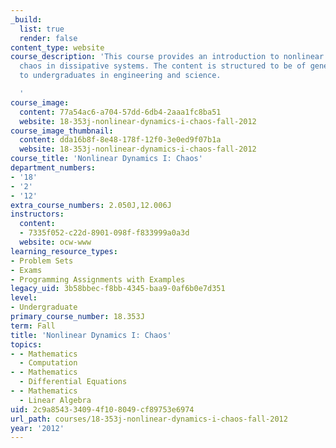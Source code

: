 ```yaml
---
_build:
  list: true
  render: false
content_type: website
course_description: 'This course provides an introduction to nonlinear dynamics and
  chaos in dissipative systems. The content is structured to be of general interest
  to undergraduates in engineering and science.

  '
course_image:
  content: 77a54ac6-a704-57dd-6db4-2aaa1fc8ba51
  website: 18-353j-nonlinear-dynamics-i-chaos-fall-2012
course_image_thumbnail:
  content: dda16b8f-8e48-178f-12f0-3e0ed9f07b1a
  website: 18-353j-nonlinear-dynamics-i-chaos-fall-2012
course_title: 'Nonlinear Dynamics I: Chaos'
department_numbers:
- '18'
- '2'
- '12'
extra_course_numbers: 2.050J,12.006J
instructors:
  content:
  - 7335f052-c22d-8901-098f-f833999a0a3d
  website: ocw-www
learning_resource_types:
- Problem Sets
- Exams
- Programming Assignments with Examples
legacy_uid: 3b58bbec-f8bb-4345-baa9-0af6b0e7d351
level:
- Undergraduate
primary_course_number: 18.353J
term: Fall
title: 'Nonlinear Dynamics I: Chaos'
topics:
- - Mathematics
  - Computation
- - Mathematics
  - Differential Equations
- - Mathematics
  - Linear Algebra
uid: 2c9a8543-3409-4f10-8049-cf89753e6974
url_path: courses/18-353j-nonlinear-dynamics-i-chaos-fall-2012
year: '2012'
---
```

